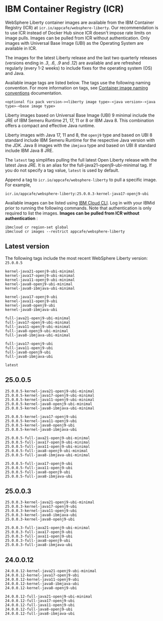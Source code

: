 
# IBM Container Registry (ICR)

WebSphere Liberty container images are available from the IBM Container Registry (ICR) at `icr.io/appcafe/websphere-liberty`. Our recommendation is to use ICR instead of Docker Hub since ICR doesn't impose rate limits on image pulls. Images can be pulled from ICR without authentication. Only images with Universal Base Image (UBI) as the Operating System are available in ICR.

The images for the latest Liberty release and the last two quarterly releases (versions ending in _.3_, _.6_, _.9_ and _.12_) are available and are refreshed regularly (every 1-2 weeks) to include fixes for the operating system (OS) and Java.

Available image tags are listed below. The tags use the following naming convention. For more information on tags, see [Container image naming conventions](https://www.ibm.com/docs/en/was-liberty/base?topic=images-liberty-container#cntr_r_images__imagename__title__1) documentation.
```
<optional fix pack version-><liberty image type>-<java version>-<java type>-<base image type>
```

Liberty images based on Universal Base Image (UBI) 9 minimal include the JRE of IBM Semeru Runtime 21, 17, 11 or 8 or IBM Java 8. This combination offers a compact and effective Java runtime.

Liberty images with Java 17, 11 and 8, the `openj9` type and based on UBI 8 standard include IBM Semeru Runtime for the respective Java version with the JDK. Java 8 images with the `ibmjava` type and based on UBI 8 standard include IBM Java 8 JRE.

The `latest` tag simplifies pulling the full latest Open Liberty release with the latest Java JRE. It is an alias for the full-java21-openj9-ubi-minimal tag. If you do not specify a tag value, `latest` is used by default.

Append a tag to `icr.io/appcafe/websphere-liberty` to pull a specific image. For example, 
```
icr.io/appcafe/websphere-liberty:25.0.0.3-kernel-java17-openj9-ubi
```

Available images can be listed using [IBM Cloud CLI](https://cloud.ibm.com/docs/cli?topic=cli-getting-started). Log in with your IBMid prior to running the following commands. Note that authentication is only required to list the images. **Images can be pulled from ICR without authentication** : 
```
ibmcloud cr region-set global 
ibmcloud cr images --restrict appcafe/websphere-liberty
```


## Latest version

The following tags include the most recent WebSphere Liberty version: `25.0.0.5` 

```
kernel-java21-openj9-ubi-minimal
kernel-java17-openj9-ubi-minimal
kernel-java11-openj9-ubi-minimal
kernel-java8-openj9-ubi-minimal
kernel-java8-ibmjava-ubi-minimal

kernel-java17-openj9-ubi
kernel-java11-openj9-ubi
kernel-java8-openj9-ubi
kernel-java8-ibmjava-ubi

full-java21-openj9-ubi-minimal
full-java17-openj9-ubi-minimal
full-java11-openj9-ubi-minimal
full-java8-openj9-ubi-minimal
full-java8-ibmjava-ubi-minimal

full-java17-openj9-ubi
full-java11-openj9-ubi
full-java8-openj9-ubi
full-java8-ibmjava-ubi

latest
```

## 25.0.0.5

```
25.0.0.5-kernel-java21-openj9-ubi-minimal
25.0.0.5-kernel-java17-openj9-ubi-minimal
25.0.0.5-kernel-java11-openj9-ubi-minimal
25.0.0.5-kernel-java8-openj9-ubi-minimal
25.0.0.5-kernel-java8-ibmjava-ubi-minimal

25.0.0.5-kernel-java17-openj9-ubi
25.0.0.5-kernel-java11-openj9-ubi
25.0.0.5-kernel-java8-openj9-ubi
25.0.0.5-kernel-java8-ibmjava-ubi

25.0.0.5-full-java21-openj9-ubi-minimal
25.0.0.5-full-java17-openj9-ubi-minimal
25.0.0.5-full-java11-openj9-ubi-minimal
25.0.0.5-full-java8-openj9-ubi-minimal
25.0.0.5-full-java8-ibmjava-ubi-minimal

25.0.0.5-full-java17-openj9-ubi
25.0.0.5-full-java11-openj9-ubi
25.0.0.5-full-java8-openj9-ubi
25.0.0.5-full-java8-ibmjava-ubi
```

## 25.0.0.3

```
25.0.0.3-kernel-java21-openj9-ubi-minimal
25.0.0.3-kernel-java17-openj9-ubi
25.0.0.3-kernel-java11-openj9-ubi
25.0.0.3-kernel-java8-ibmjava-ubi
25.0.0.3-kernel-java8-openj9-ubi

25.0.0.3-full-java21-openj9-ubi-minimal
25.0.0.3-full-java17-openj9-ubi
25.0.0.3-full-java11-openj9-ubi
25.0.0.3-full-java8-openj9-ubi
25.0.0.3-full-java8-ibmjava-ubi
```

## 24.0.0.12

```
24.0.0.12-kernel-java21-openj9-ubi-minimal
24.0.0.12-kernel-java17-openj9-ubi
24.0.0.12-kernel-java11-openj9-ubi
24.0.0.12-kernel-java8-ibmjava-ubi
24.0.0.12-kernel-java8-openj9-ubi

24.0.0.12-full-java21-openj9-ubi-minimal
24.0.0.12-full-java17-openj9-ubi
24.0.0.12-full-java11-openj9-ubi
24.0.0.12-full-java8-openj9-ubi
24.0.0.12-full-java8-ibmjava-ubi
```
